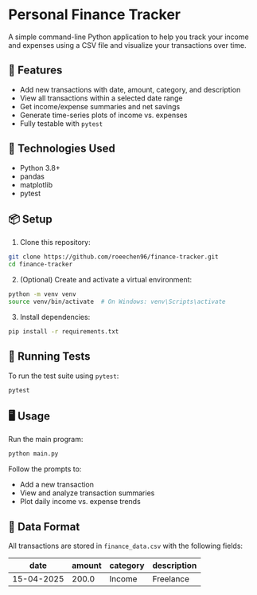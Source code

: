 # Personal Finance Tracker

A simple command-line Python application to help you track your income and expenses using a CSV file and visualize your transactions over time.

## 🚀 Features

- Add new transactions with date, amount, category, and description
- View all transactions within a selected date range
- Get income/expense summaries and net savings
- Generate time-series plots of income vs. expenses
- Fully testable with `pytest`

## 🧰 Technologies Used

- Python 3.8+
- pandas
- matplotlib
- pytest

## 📦 Setup

1. Clone this repository:

```bash
git clone https://github.com/roeechen96/finance-tracker.git
cd finance-tracker
```

2. (Optional) Create and activate a virtual environment:

```bash
python -m venv venv
source venv/bin/activate  # On Windows: venv\Scripts\activate
```

3. Install dependencies:

```bash
pip install -r requirements.txt
```

## 🧪 Running Tests

To run the test suite using `pytest`:

```bash
pytest
```

## 🖥️ Usage

Run the main program:

```bash
python main.py
```

Follow the prompts to:
- Add a new transaction
- View and analyze transaction summaries
- Plot daily income vs. expense trends

## 📝 Data Format

All transactions are stored in `finance_data.csv` with the following fields:

| date       | amount | category | description |
|------------|--------|----------|-------------|
| 15-04-2025 | 200.0  | Income   | Freelance    |


